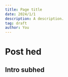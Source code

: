 ```yaml
---
title: Page title
date: 2024/1/1
description: A description.
tag: draft
author: You
---
```


# Post hed
## Intro subhed
